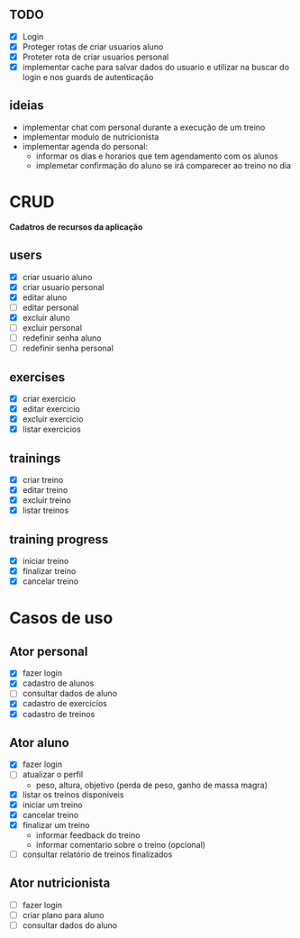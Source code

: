 ## TODO
- [x] Login
- [x] Proteger rotas de criar usuarios aluno
- [x] Proteter rota de criar usuarios personal
- [x] implementar cache para salvar dados do usuario e utilizar na buscar do login e nos guards de autenticação

## ideias
- implementar chat com personal durante a execução de um treino
- implementar modulo de nutricionista
- implementar agenda do personal:
  - informar os dias e horarios que tem agendamento com os alunos
  - implemetar confirmação do aluno se irá comparecer ao treino no dia


# CRUD
**Cadatros de recursos da aplicação**

## users
- [x] criar usuario aluno
- [x] criar usuario personal
- [x] editar aluno
- [ ] editar personal
- [x] excluir aluno
- [ ] excluir personal
- [ ] redefinir senha aluno
- [ ] redefinir senha personal

## exercises
- [x] criar exercicio
- [x] editar exercicio
- [x] excluir exercicio
- [x] listar exercicios

## trainings
- [x] criar treino
- [x] editar treino
- [x] excluir treino
- [x] listar treinos

## training progress
- [x] iniciar treino
- [x] finalizar treino
- [x] cancelar treino

# Casos de uso
## Ator personal
- [x] fazer login
- [x] cadastro de alunos
- [ ] consultar dados de aluno
- [x] cadastro de exercicios
- [x] cadastro de treinos

## Ator aluno
- [x] fazer login
- [ ] atualizar o perfil
  - peso, altura, objetivo (perda de peso, ganho de massa magra)
- [x] listar os treinos disponiveis
- [x] iniciar um treino
- [x] cancelar treino
- [x] finalizar um treino
  - informar feedback do treino
  - informar comentario sobre o treino (opcional)
- [ ] consultar relatório de treinos finalizados

## Ator nutricionista
- [ ] fazer login
- [ ] criar plano para aluno
- [ ] consultar dados do aluno
